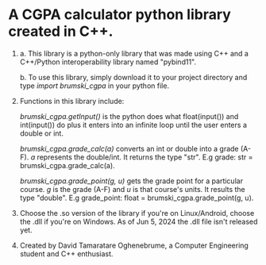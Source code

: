 # A CGPA calculator python library created in C++.

1. a. This library is a python-only library that was made using C++ and a C++/Python interoperability library named "pybind11". 

   b. To use this library, simply download it to your project directory and type *import brumski_cgpa* in your python file.

2. Functions in this library include: 

   *brumski_cgpa.getInput()* is the python does what float(input()) and int(input()) do plus it enters into an infinite loop until the user enters a double or int.

    *brumski_cgpa.grade_calc(a)* converts an int or double into a grade (A-F). *a* represents the double/int. It returns the type "str". E.g grade: str = brumski_cgpa.grade_calc(a).

    *brumski_cgpa.grade_point(g, u)* gets the grade point for a particular course. *g* is the grade (A-F) and *u* is that course's units. It results the type "double". E.g grade_point: float = brumski_cgpa.grade_point(g, u).

3. Choose the .so version of the library if you're on Linux/Android, choose the .dll if you're on Windows. As of Jun 5, 2024 the .dll file isn't released yet.

4. Created by David Tamaratare Oghenebrume, a Computer Engineering student and C++ enthusiast.
